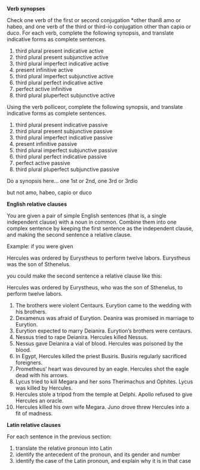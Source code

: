 **Verb synopses**

Check one verb of the first or second conjugation *other than8 amo or habeo, and one verb of the third or third-io conjugation other than capio or duco. For each verb, complete the following synopsis, and translate indicative forms as complete sentences.

1. third plural present indicative active
2. third plural present subjunctive active
3. third plural imperfect indicative active
4. present infinitive active
5. third plural imperfect subjunctive active
6. third plural perfect indicative active
7. perfect active infinitive
8. third plural pluperfect subjunctive active

Using the verb polliceor, complete the following synopsis, and translate indicative forms as complete sentences.

1. third plural present indicative passive
2. third plural present subjunctive passive
3. third plural imperfect indicative passive
4. present infinitive passive
5. third plural imperfect subjunctive passive
6. third plural perfect indicative passive
7. perfect active passive
8. third plural pluperfect subjunctive passive

Do a synopsis here… one 1st or 2nd, one 3rd or 3rdio

but not amo, habeo, capio or duco

**English relative clauses**

You are given a pair of simple English sentences (that is, a single independent clause) with a noun in common. Combine them into one complex sentence by keeping the first sentence as the independent clause, and making the second sentence a relative clause.

Example: if you were given

Hercules was ordered by Eurystheus to perform twelve labors. Eurystheus was the son of Sthenelus.

you could make the second sentence a relative clause like this:

Hercules was ordered by Eurystheus, who was the son of Sthenelus, to perform twelve labors.

1. The brothers were violent Centaurs. Eurytion came to the wedding with his brothers.
2. Dexamenus was afraid of Eurytion. Deanira was promised in marriage to Eurytion.
3. Eurytion expected to marry Deianira. Eurytion’s brothers were centaurs.
4. Nessus tried to rape Deianira. Hercules killed Nessus.
5. Nessus gave Deianira a vial of blood. Hercules was poisoned by the blood.
6. In Egypt, Hercules killed the priest Busiris. Busiris regularly sacrificed foreigners.
7. Prometheus’ heart was devoured by an eagle. Hercules shot the eagle dead with his arrows.
8. Lycus tried to kill Megara and her sons Therimachus and Ophites. Lycus was killed by Hercules.
9. Hercules stole a tripod from the temple at Delphi. Apollo refused to give Hercules an oracle.
10. Hercules killed his own wife Megara. Juno drove threw Hercules into a fit of madness.

**Latin relative clauses**

For each sentence in the previous section:

1. translate the relative pronoun into Latin
2. identify the antecedent of the pronoun, and its gender and number
4. identify the case of the Latin pronoun, and explain why it is in that case
